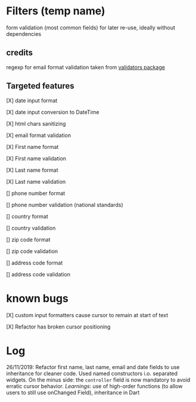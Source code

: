 # Filters (temp name)

form validation (most common fields) for later re-use, ideally without dependencies

## credits
regexp for email format validation taken from [validators package](https://pub.dev/packages/validators)

## Targeted features

[X] date input format

[X] date input conversion to DateTime

[X] html chars sanitizing

[X] email format validation

[X] First name format 

[X] First name validation

[X] Last name format
 
[X] Last name validation

[] phone number format

[] phone number validation (national standards)

[] country format

[] country validation

[] zip code format

[] zip code validation

[] address code format

[] address code validation

# known bugs 

[X] custom input formatters cause cursor to remain at start of text

[X] Refactor has broken cursor positioning

# Log

26/11/2019: Refactor first name, last name, email and date fields to use inheritance for cleaner code. Used named constructors i.o. separated widgets. On the minus side: the `controller` field is now mandatory to avoid erratic cursor behavior.
*Learnings*: use of high-order functions (to allow users to still use onChanged Field), inheritance in Dart